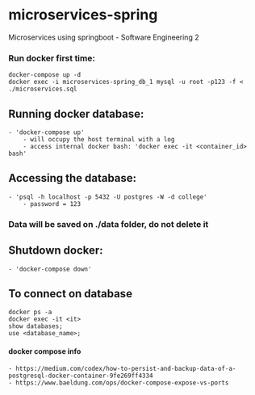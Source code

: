 # microservices-spring
Microservices using springboot - Software Engineering 2 

### Run docker first time:
	docker-compose up -d
	docker exec -i microservices-spring_db_1 mysql -u root -p123 -f < ./microservices.sql

## Running docker database:
	- 'docker-compose up'
		- will occupy the host terminal with a log
		- access internal docker bash: 'docker exec -it <container_id> bash' 
## Accessing the database:
	- 'psql -h localhost -p 5432 -U postgres -W -d college'
		- password = 123

### Data will be saved on ./data folder, do not delete it


## Shutdown docker:
	- 'docker-compose down'

## To connect on database
```
docker ps -a
docker exec -it <it>
show databases;
use <database_name>;
```

#### docker compose info
	- https://medium.com/codex/how-to-persist-and-backup-data-of-a-postgresql-docker-container-9fe269ff4334
	- https://www.baeldung.com/ops/docker-compose-expose-vs-ports


